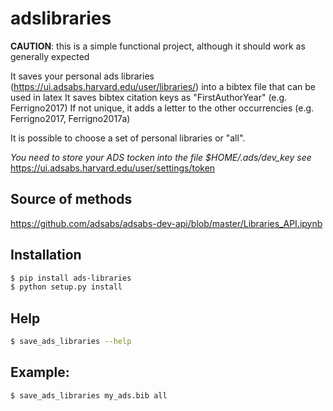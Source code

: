 # adslibraries

__CAUTION__: this is a simple functional project, although it should work as generally expected

It saves your personal ads libraries (https://ui.adsabs.harvard.edu/user/libraries/)
into a bibtex file that can be used in latex
It saves bibtex citation keys as "FirstAuthorYear" (e.g. Ferrigno2017)
If not unique, it adds a letter to the other occurrencies (e.g. Ferrigno2017, Ferrigno2017a)

It is possible to choose a set of personal libraries or "all".

*You need to store your ADS tocken into the file $HOME/.ads/dev_key* 
*see* https://ui.adsabs.harvard.edu/user/settings/token

## Source of methods
https://github.com/adsabs/adsabs-dev-api/blob/master/Libraries_API.ipynb

## Installation
```bash
$ pip install ads-libraries
$ python setup.py install
```
## Help
```bash
$ save_ads_libraries --help
```

## Example:
```bash
$ save_ads_libraries my_ads.bib all
```